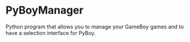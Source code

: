 # PyBoyManager
Python program that allows you to manage your GameBoy games and to have a selection interface for PyBoy.
